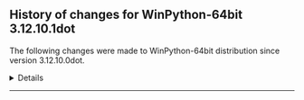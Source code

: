 ## History of changes for WinPython-64bit 3.12.10.1dot

The following changes were made to WinPython-64bit distribution since version 3.12.10.0dot.


<details>

### Tools


New packages:
  * Python 3.12.10 (Python programming language with standard library)

### Python packages


Upgraded packages:
  * packaging 24.2 → 25.0 (Core utilities for Python packages)
  * pip 25.0.1 → 25.1.1 (The PyPA recommended tool for installing Python packages.)
  * setuptools 75.8.2 → 79.0.1 (Easily download, build, install, upgrade, and uninstall Python packages)
  * winpython 15.3.20250425 → 16.5.20250614 (WinPython distribution tools, including WPPM)

Removed packages:
  * Python 3.12.10 (Python programming language with standard library)

### WheelHouse packages


No differences found.


</details>

* * *
